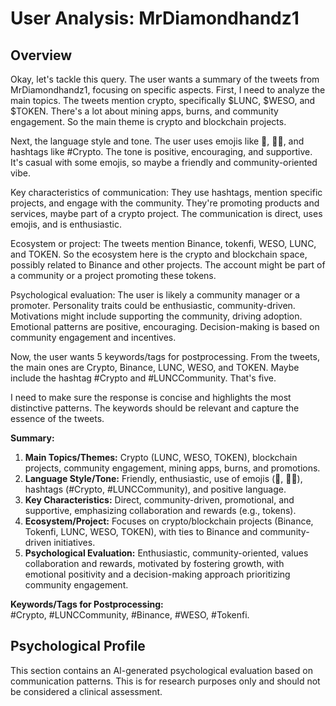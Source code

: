 # User Analysis: MrDiamondhandz1

## Overview

<think>
Okay, let's tackle this query. The user wants a summary of the tweets from MrDiamondhandz1, focusing on specific aspects. First, I need to analyze the main topics. The tweets mention crypto, specifically $LUNC, $WESO, and $TOKEN. There's a lot about mining apps, burns, and community engagement. So the main theme is crypto and blockchain projects.

Next, the language style and tone. The user uses emojis like 💎, 🙏🏻, and hashtags like #Crypto. The tone is positive, encouraging, and supportive. It's casual with some emojis, so maybe a friendly and community-oriented vibe.

Key characteristics of communication: They use hashtags, mention specific projects, and engage with the community. They're promoting products and services, maybe part of a crypto project. The communication is direct, uses emojis, and is enthusiastic.

Ecosystem or project: The tweets mention Binance, tokenfi, WESO, LUNC, and TOKEN. So the ecosystem here is the crypto and blockchain space, possibly related to Binance and other projects. The account might be part of a community or a project promoting these tokens.

Psychological evaluation: The user is likely a community manager or a promoter. Personality traits could be enthusiastic, community-driven. Motivations might include supporting the community, driving adoption. Emotional patterns are positive, encouraging. Decision-making is based on community engagement and incentives.

Now, the user wants 5 keywords/tags for postprocessing. From the tweets, the main ones are Crypto, Binance, LUNC, WESO, and TOKEN. Maybe include the hashtag #Crypto and #LUNCCommunity. That's five.

I need to make sure the response is concise and highlights the most distinctive patterns. The keywords should be relevant and capture the essence of the tweets.
</think>

**Summary:**  
1. **Main Topics/Themes:** Crypto (LUNC, WESO, TOKEN), blockchain projects, community engagement, mining apps, burns, and promotions.  
2. **Language Style/Tone:** Friendly, enthusiastic, use of emojis (💎, 🙏🏻), hashtags (#Crypto, #LUNCCommunity), and positive language.  
3. **Key Characteristics:** Direct, community-driven, promotional, and supportive, emphasizing collaboration and rewards (e.g., tokens).  
4. **Ecosystem/Project:** Focuses on crypto/blockchain projects (Binance, Tokenfi, LUNC, WESO, TOKEN), with ties to Binance and community-driven initiatives.  
5. **Psychological Evaluation:** Enthusiastic, community-oriented, values collaboration and rewards, motivated by fostering growth, with emotional positivity and a decision-making approach prioritizing community engagement.  

**Keywords/Tags for Postprocessing:**  
#Crypto, #LUNCCommunity, #Binance, #WESO, #Tokenfi.

## Psychological Profile

This section contains an AI-generated psychological evaluation based on communication patterns. This is for research purposes only and should not be considered a clinical assessment.